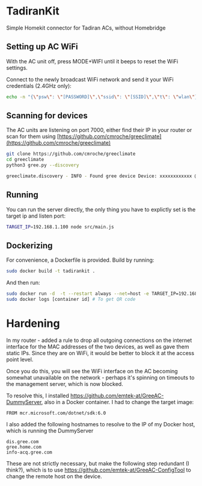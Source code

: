 # TadiranKit

Simple Homekit connector for Tadiran ACs, without Homebridge

## Setting up AC WiFi

With the AC unit off, press MODE+WIFI until it beeps to reset the WiFi settings.

Connect to the newly broadcast WiFi network and send it your WiFi credentials (2.4GHz only):

```bash
echo -n "{\"psw\": \"[PASSWORD]\",\"ssid\": \"[SSID]\",\"t\": \"wlan\"}" | nc -u 192.168.1.1 7000
```

## Scanning for devices

The AC units are listening on port 7000, either find their IP in your router or scan for them using [https://github.com/cmroche/greeclimate](https://github.com/cmroche/greeclimate)

```bash
git clone https://github.com/cmroche/greeclimate
cd greeclimate
python3 gree.py --discovery

greeclimate.discovery - INFO - Found gree device Device: xxxxxxxxxxxx @ 192.168.1.100:7000 (mac: xxxxxxxxxxxx)
```

## Running

You can run the server directly, the only thing you have to explictly set is the target ip and listen port:

```bash
TARGET_IP=192.168.1.100 node src/main.js
```

## Dockerizing

For convenience, a Dockerfile is provided.
Build by running:

```bash
sudo docker build -t tadirankit .
```

And then run:

```bash
sudo docker run -d  -t --restart always --net=host -e TARGET_IP=192.168.1.100 -e tadirankit
sudo docker logs [container id] # To get QR code
```

# Hardening

In my router - added a rule to drop all outgoing connections on the internet interface for the MAC addresses of the two devices, as well as gave them static IPs.
Since they are on WiFi, it would be better to block it at the access point level.

Once you do this, you will see the WiFi interface on the AC becoming somewhat unavailable on the network - perhaps it's spinning on timeouts to the management server, which is now blocked.

To resolve this, I installed https://github.com/emtek-at/GreeAC-DummyServer, also in a Docker container.
I had to change the target image:

```
FROM mcr.microsoft.com/dotnet/sdk:6.0
```

I also added the following hostnames to resolve to the IP of my Docker host, which is running the DummyServer

```
dis.gree.com
gree.home.com
info-acq.gree.com
```

These are not strictly necessary, but make the following step redundant (I think?), which is to use https://github.com/emtek-at/GreeAC-ConfigTool to change the remote host on the device.
